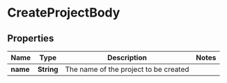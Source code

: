 

# CreateProjectBody


## Properties

| Name | Type | Description | Notes |
|------------ | ------------- | ------------- | -------------|
|**name** | **String** | The name of the project to be created |  |



